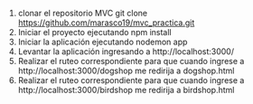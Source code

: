 1) clonar el repositorio MVC
   git clone https://github.com/marasco19/mvc_practica.git
2) Iniciar el proyecto ejecutando npm install
3) Iniciar la aplicación ejecutando nodemon app
4) Levantar la aplicación ingresando a http://localhost:3000/
5) Realizar el ruteo correspondiente para que cuando ingrese a http://localhost:3000/dogshop me redirija a dogshop.html 
6) Realizar el ruteo correspondiente para que cuando ingrese a http://localhost:3000/birdshop me redirija a birdshop.html